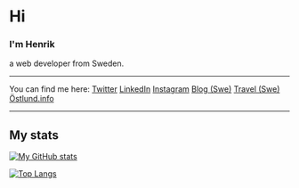 # Hi

### I'm Henrik

a web developer from Sweden.

---

You can find me here:
[Twitter](http://twitter.com/ostlund)
[LinkedIn](http://www.linkedin.com/in/henrikostlund)
[Instagram](http://instagram.com/ostlund)
[Blog (Swe)](http://myworld.se/)
[Travel (Swe)](http://resor.myworld.se/)
[Östlund.info](https://östlund.info/)

---

## My stats

[![My GitHub stats](https://github-readme-stats.vercel.app/api?username=hostlund)](https://github.com/hostlund)

[![Top Langs](https://github-readme-stats.vercel.app/api/top-langs/?username=hostlund)](https://github.com/hostlund)
